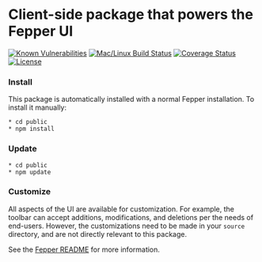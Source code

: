 # Client-side package that powers the Fepper UI

[![Known Vulnerabilities][snyk-image]][snyk-url]
[![Mac/Linux Build Status][travis-image]][travis-url]
[![Coverage Status][coveralls-image]][coveralls-url]
[![License][license-image]][license-url]

### Install

This package is automatically installed with a normal Fepper installation. To 
install it manually:

```shell
* cd public
* npm install
```

### Update

```shell
* cd public
* npm update
```

### Customize

All aspects of the UI are available for customization. For example, the toolbar
can accept additions, modifications, and deletions per the needs of end-users. 
However, the customizations need to be made in your `source` directory, and are 
not directly relevant to this package.

See the [Fepper README](https://github.com/electric-eloquence/fepper#ui-customization) 
for more information.

[snyk-image]: https://snyk.io//test/github/electric-eloquence/fepper-ui/badge.svg
[snyk-url]: https://snyk.io//test/github/electric-eloquence/fepper-ui

[travis-image]: https://travis-ci.org/electric-eloquence/fepper-ui.svg?branch=master&label=mac%20%26%20linux
[travis-url]: https://travis-ci.org/electric-eloquence/fepper-ui

[coveralls-image]: https://coveralls.io/repos/github/electric-eloquence/fepper-ui/badge.svg?branch=master
[coveralls-url]: https://coveralls.io/r/electric-eloquence/fepper-ui

[license-image]: https://img.shields.io/github/license/electric-eloquence/fepper-ui.svg
[license-url]: https://raw.githubusercontent.com/electric-eloquence/fepper-ui/master/LICENSE
